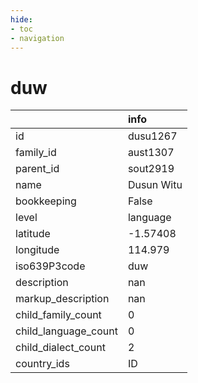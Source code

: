 ```yaml
---
hide:
- toc
- navigation
---
```

# duw
|                      | info       |
|:---------------------|:-----------|
| id                   | dusu1267   |
| family_id            | aust1307   |
| parent_id            | sout2919   |
| name                 | Dusun Witu |
| bookkeeping          | False      |
| level                | language   |
| latitude             | -1.57408   |
| longitude            | 114.979    |
| iso639P3code         | duw        |
| description          | nan        |
| markup_description   | nan        |
| child_family_count   | 0          |
| child_language_count | 0          |
| child_dialect_count  | 2          |
| country_ids          | ID         |